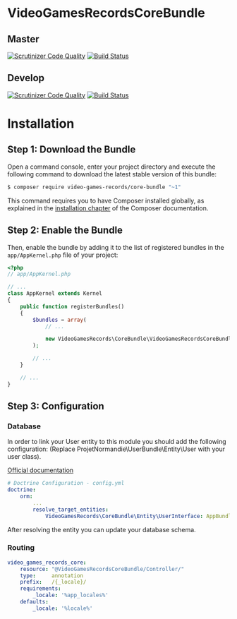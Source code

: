VideoGamesRecordsCoreBundle
===========================

Master
------

[![Scrutinizer Code Quality](https://scrutinizer-ci.com/g/video-games-records/CoreBundle/badges/quality-score.png?b=master)](https://scrutinizer-ci.com/g/video-games-records/CoreBundle/?branch=master)
[![Build Status](https://travis-ci.org/video-games-records/CoreBundle.svg?branch=master)](https://travis-ci.org/video-games-records/CoreBundle)

Develop
-------

[![Scrutinizer Code Quality](https://scrutinizer-ci.com/g/video-games-records/CoreBundle/badges/quality-score.png?b=develop)](https://scrutinizer-ci.com/g/video-games-records/CoreBundle/?branch=develop)
[![Build Status](https://travis-ci.org/video-games-records/CoreBundle.svg?branch=develop)](https://travis-ci.org/video-games-records/CoreBundle)

Installation
============

Step 1: Download the Bundle
---------------------------

Open a command console, enter your project directory and execute the
following command to download the latest stable version of this bundle:

```bash
$ composer require video-games-records/core-bundle "~1"
```

This command requires you to have Composer installed globally, as explained
in the [installation chapter](https://getcomposer.org/doc/00-intro.md)
of the Composer documentation.

Step 2: Enable the Bundle
-------------------------

Then, enable the bundle by adding it to the list of registered bundles
in the `app/AppKernel.php` file of your project:

```php
<?php
// app/AppKernel.php

// ...
class AppKernel extends Kernel
{
    public function registerBundles()
    {
        $bundles = array(
            // ...

            new VideoGamesRecords\CoreBundle\VideoGamesRecordsCoreBundle(),
        );

        // ...
    }

    // ...
}
```

Step 3: Configuration
---------------------

### Database

In order to link your User entity to this module you should add the following configuration:
(Replace ProjetNormandie\UserBundle\Entity\User with your user class).

[Official documentation](http://symfony.com/doc/current/cookbook/doctrine/resolve_target_entity.html)

```yaml
# Doctrine Configuration - config.yml
doctrine:
    orm:
        ...
        resolve_target_entities:
            VideoGamesRecords\CoreBundle\Entity\UserInterface: AppBundle\Entity\User
```

After resolving the entity you can update your database schema.

### Routing

```yaml
video_games_records_core:
    resource: "@VideoGamesRecordsCoreBundle/Controller/"
    type:     annotation
    prefix:   /{_locale}/
    requirements:
        _locale: '%app_locales%'
    defaults:
        _locale: '%locale%'
```
